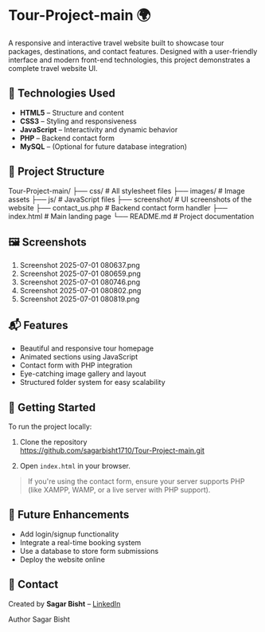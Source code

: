 # Tour-Project-main 🌍

A responsive and interactive travel website built to showcase tour packages, destinations, and contact features. Designed with a user-friendly interface and modern front-end technologies, this project demonstrates a complete travel website UI.

## 🔧 Technologies Used

- **HTML5** – Structure and content  
- **CSS3** – Styling and responsiveness  
- **JavaScript** – Interactivity and dynamic behavior  
- **PHP** – Backend contact form  
- **MySQL** – (Optional for future database integration)

## 📁 Project Structure

Tour-Project-main/
├── css/ # All stylesheet files
├── images/ # Image assets
├── js/ # JavaScript files
├── screenshot/ # UI screenshots of the website
├── contact_us.php # Backend contact form handler
├── index.html # Main landing page
└── README.md # Project documentation

## 🖼️ Screenshots
1. Screenshot 2025-07-01 080637.png
2. Screenshot 2025-07-01 080659.png
3. Screenshot 2025-07-01 080746.png
4. Screenshot 2025-07-01 080802.png
5. Screenshot 2025-07-01 080819.png

## 📬 Features

- Beautiful and responsive tour homepage  
- Animated sections using JavaScript  
- Contact form with PHP integration  
- Eye-catching image gallery and layout  
- Structured folder system for easy scalability

## 🚀 Getting Started

To run the project locally:

1. Clone the repository  
https://github.com/sagarbisht1710/Tour-Project-main.git

3. Open `index.html` in your browser.

> If you're using the contact form, ensure your server supports PHP (like XAMPP, WAMP, or a live server with PHP support).

## 📌 Future Enhancements

- Add login/signup functionality  
- Integrate a real-time booking system  
- Use a database to store form submissions  
- Deploy the website online

## 📧 Contact

Created by **Sagar Bisht** – [LinkedIn](https://www.linkedin.com/in/sagarbisht1710)

Author
Sagar Bisht
